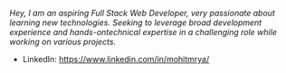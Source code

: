 *Hey, I am an aspiring Full Stack Web Developer, very passionate about learning new technologies. Seeking to leverage broad development experience and hands-ontechnical expertise in a challenging role while working on various projects.*

- LinkedIn: https://www.linkedin.com/in/mohitmrya/
